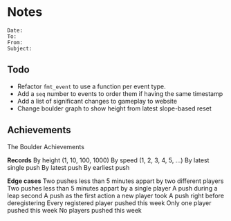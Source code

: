 # Notes

```
Date:
To:
From:
Subject:
```

## Todo

- Refactor `fmt_event` to use a function per event type.
- Add a `seq` number to events to order them if having the same timestamp
- Add a list of significant changes to gameplay to website
- Change boulder graph to show height from latest slope-based reset

## Achievements

The Boulder Achievements

**Records**
By height (1, 10, 100, 1000)
By speed (1, 2, 3, 4, 5, …)
By latest single push
By latest push
By earliest push

**Edge cases**
Two pushes less than 5 minutes appart by two different players
Two pushes less than 5 minutes appart by a single player
A push during a leap second
A push as the first action a new player took
A push right before deregistering
Every registered player pushed this week
Only one player pushed this week
No players pushed this week
